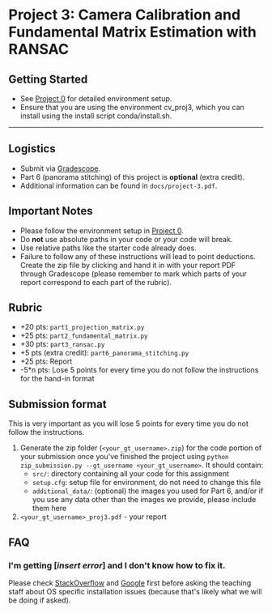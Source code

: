 # Project 3: Camera Calibration and Fundamental Matrix Estimation with RANSAC

## Getting Started
  - See [Project 0](https://github.gatech.edu/cs4476/project-0) for detailed environment setup.
  - Ensure that you are using the environment cv_proj3, which you can install using the install script conda/install.sh.

---

## Logistics
- Submit via [Gradescope](https://gradescope.com).
- Part 6 (panorama stitching) of this project is **optional** (extra credit).
- Additional information can be found in `docs/project-3.pdf`.

## Important Notes
- Please follow the environment setup in [Project 0](https://github.gatech.edu/cs4476/project-0).
- Do **not** use absolute paths in your code or your code will break.
- Use relative paths like the starter code already does.
- Failure to follow any of these instructions will lead to point deductions. Create the zip file by clicking and hand it in with your report PDF through Gradescope (please remember to mark which parts of your report correspond to each part of the rubric).

## Rubric

- +20 pts: `part1_projection_matrix.py`
- +25 pts: `part2_fundamental_matrix.py`
- +30 pts: `part3_ransac.py`
- +5 pts (extra credit): `part6_panorama_stitching.py`
- +25 pts: Report
- -5*n pts: Lose 5 points for every time you do not follow the instructions for the hand-in format

## Submission format

This is very important as you will lose 5 points for every time you do not follow the instructions.

1. Generate the zip folder (`<your_gt_username>.zip`) for the code portion of your submission once you've finished the project using `python zip_submission.py --gt_username <your_gt_username>`. It should contain:
    - `src/`: directory containing all your code for this assignment
    - `setup.cfg`: setup file for environment, do not need to change this file
    - `additional_data/`: (optional) the images you used for Part 6, and/or if you use any data other than the images we provide, please include them here
2. `<your_gt_username>_proj3.pdf` - your report

## FAQ

### I'm getting [*insert error*] and I don't know how to fix it.

Please check [StackOverflow](https://stackoverflow.com/) and [Google](https://google.com/) first before asking the teaching staff about OS specific installation issues (because that's likely what we will be doing if asked).